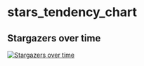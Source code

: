 # stars_tendency_chart

## Stargazers over time

[![Stargazers over time](https://starchart.cc/Loyalsoldier/clash-rules.svg)](https://starchart.cc/Loyalsoldier/clash-rules)

